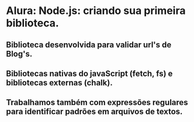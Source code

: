 # Alura: Node.js: criando sua primeira biblioteca. 
## Biblioteca desenvolvida para validar url's de Blog's.
## Bibliotecas nativas do javaScript (fetch, fs) e bibliotecas externas (chalk).
## Trabalhamos também com expressões regulares para identificar padrões em arquivos de textos.
